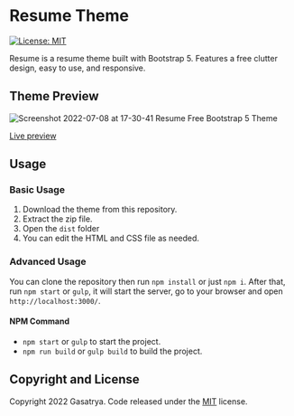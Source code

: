# Resume Theme

[![License: MIT](https://img.shields.io/badge/License-MIT-blue.svg)](https://github.com/gasatrya/resume/blob/main/LICENSE)

Resume is a resume theme built with Bootstrap 5. Features a free clutter design, easy to use, and responsive.

## Theme Preview

![Screenshot 2022-07-08 at 17-30-41 Resume Free Bootstrap 5 Theme](https://user-images.githubusercontent.com/891643/177975604-e844c34c-dc45-4254-a1ea-c46028e9a685.png)

[Live preview](https://bs-resume.netlify.app/)

## Usage

### Basic Usage

1. Download the theme from this repository.
2. Extract the zip file.
3. Open the `dist` folder
4. You can edit the HTML and CSS file as needed.

### Advanced Usage

You can clone the repository then run `npm install` or just `npm i`. After that, run `npm start` or `gulp`, it will start the server, go to your browser and open `http://localhost:3000/`.

#### NPM Command

- `npm start` or `gulp` to start the project.
- `npm run build` or `gulp build` to build the project.

## Copyright and License

Copyright 2022 Gasatrya. Code released under the [MIT](https://github.com/gasatrya/resume/blob/main/LICENSE) license.
